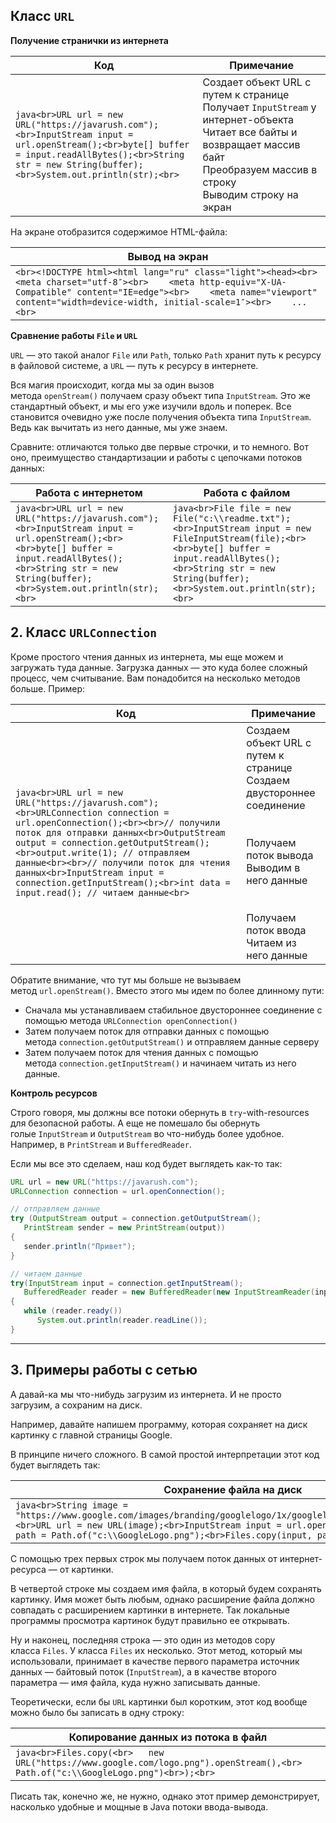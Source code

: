 ## Класс `URL`
**Получение странички из интернета**

|Код|Примечание|
|---|---|
|```java<br>URL url = new URL("https://javarush.com");<br>InputStream input = url.openStream();<br>byte[] buffer = input.readAllBytes();<br>String str = new String(buffer);<br>System.out.println(str);<br>```|Создает объект URL с путем к странице  <br>Получает `InputStream` у интернет-объекта  <br>Читает все байты и возвращает массив байт  <br>Преобразуем массив в строку  <br>Выводим строку на экран|

На экране отобразится содержимое HTML-файла:

|Вывод на экран|
|---|
|```<br><!DOCTYPE html><html lang="ru" class="light"><head><br>    <meta charset="utf-8″><br>    <meta http-equiv="X-UA-Compatible" content="IE=edge"><br>    <meta name="viewport" content="width=device-width, initial-scale=1″><br>    ...<br>```|

**Сравнение работы `File` и `URL`**

`URL` — это такой аналог `File` или `Path`, только `Path` хранит путь к ресурсу в файловой системе, а `URL` — путь к ресурсу в интернете.

Вся магия происходит, когда мы за один вызов метода `openStream()` получаем сразу объект типа `InputStream`. Это же стандартный объект, и мы его уже изучили вдоль и поперек. Все становится очевидно уже после получения объекта типа `InputStream`. Ведь как вычитать из него данные, мы уже знаем.

Сравните: отличаются только две первые строчки, и то немного. Вот оно, преимущество стандартизации и работы с цепочками потоков данных:

|Работа с интернетом|Работа с файлом|
|---|---|
|```java<br>URL url = new URL("https://javarush.com");<br>InputStream input = url.openStream();<br><br>byte[] buffer = input.readAllBytes();<br>String str = new String(buffer);<br>System.out.println(str);<br>```|```java<br>File file = new File("c:\\readme.txt");<br>InputStream input = new FileInputStream(file);<br><br>byte[] buffer = input.readAllBytes();<br>String str = new String(buffer);<br>System.out.println(str);<br>```|

## 2. Класс `URLConnection`

Кроме простого чтения данных из интернета, мы еще можем и загружать туда данные. Загрузка данных — это куда более сложный процесс, чем считывание. Вам понадобится на несколько методов больше. Пример:

|Код|Примечание|
|---|---|
|```java<br>URL url = new URL("https://javarush.com");<br>URLConnection connection = url.openConnection();<br><br>// получили поток для отправки данных<br>OutputStream output = connection.getOutputStream();<br>output.write(1); // отправляем данные<br><br>// получили поток для чтения данных<br>InputStream input = connection.getInputStream();<br>int data = input.read(); // читаем данные<br>```|Создаем объект URL с путем к странице  <br>Создаем двустороннее соединение  <br>  <br>  <br>Получаем поток вывода  <br>Выводим в него данные  <br>  <br>  <br>Получаем поток ввода  <br>Читаем из него данные|

Обратите внимание, что тут мы больше не вызываем метод `url.openStream()`. Вместо этого мы идем по более длинному пути:

- Сначала мы устанавливаем стабильное двустороннее соединение с помощью метода `URLConnection openConnection()`
- Затем получаем поток для отправки данных с помощью метода `connection.getOutputStream()` и отправляем данные серверу
- Затем получаем поток для чтения данных с помощью метода `connection.getInputStream()` и начинаем читать из него данные.

**Контроль ресурсов**

Строго говоря, мы должны все потоки обернуть в `try`-with-resources для безопасной работы. А еще не помешало бы обернуть голые `InputStream` и `OutputStream` во что-нибудь более удобное. Например, в `PrintStream` и `BufferedReader`.

Если мы все это сделаем, наш код будет выглядеть как-то так:

```java
URL url = new URL("https://javarush.com");
URLConnection connection = url.openConnection();

// отправляем данные
try (OutputStream output = connection.getOutputStream();
   PrintStream sender = new PrintStream(output))
{
   sender.println("Привет");
}

// читаем данные
try(InputStream input = connection.getInputStream();
   BufferedReader reader = new BufferedReader(new InputStreamReader(input)))
{
   while (reader.ready())
      System.out.println(reader.readLine());
}
```

---

## 3. Примеры работы с сетью

А давай-ка мы что-нибудь загрузим из интернета. И не просто загрузим, а сохраним на диск.

Например, давайте напишем программу, которая сохраняет на диск картинку с главной страницы Google.

В принципе ничего сложного. В самой простой интерпретации этот код будет выглядеть так:

|Сохранение файла на диск|
|---|
|```java<br>String image = "https://www.google.com/images/branding/googlelogo/1x/googlelogo_color_272x92dp.png";<br>URL url = new URL(image);<br>InputStream input = url.openStream();<br><br>Path path = Path.of("c:\\GoogleLogo.png");<br>Files.copy(input, path);<br>```|

С помощью трех первых строк мы получаем поток данных от интернет-ресурса — от картинки.

В четвертой строке мы создаем имя файла, в который будем сохранять картинку. Имя может быть любым, однако расширение файла должно совпадать с расширением картинки в интернете. Так локальные программы просмотра картинок будут правильно ее открывать.

Ну и наконец, последняя строка — это один из методов copy класса `Files`. У класса `Files` их несколько. Этот метод, который мы использовали, принимает в качестве первого параметра источник данных — байтовый поток (`InputStream`), а в качестве второго параметра — имя файла, куда нужно записывать данные.

Теоретически, если бы `URL` картинки был коротким, этот код вообще можно было бы записать в одну строку:

|Копирование данных из потока в файл|
|---|
|```java<br>Files.copy(<br>   new URL("https://www.google.com/logo.png").openStream(),<br>   Path.of("c:\\GoogleLogo.png")<br>);<br>```|

Писать так, конечно же, не нужно, однако этот пример демонстрирует, насколько удобные и мощные в Java потоки ввода-вывода.

